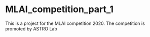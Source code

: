 # MLAI_competition_part_1
 This is a project for the MLAI competition 2020. The competition is promoted by ASTRO Lab
